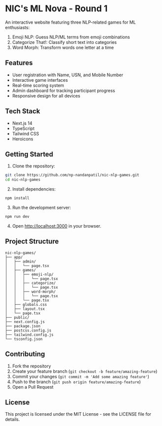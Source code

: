 # NIC's ML Nova - Round 1

An interactive website featuring three NLP-related games for ML enthusiasts:
1. Emoji NLP: Guess NLP/ML terms from emoji combinations
2. Categorize That!: Classify short text into categories
3. Word Morph: Transform words one letter at a time

## Features

- User registration with Name, USN, and Mobile Number
- Interactive game interfaces
- Real-time scoring system
- Admin dashboard for tracking participant progress
- Responsive design for all devices

## Tech Stack

- Next.js 14
- TypeScript
- Tailwind CSS
- Heroicons

## Getting Started

1. Clone the repository:
```bash
git clone https://github.com/np-nandanpatil/nic-nlp-games.git
cd nic-nlp-games
```

2. Install dependencies:
```bash
npm install
```

3. Run the development server:
```bash
npm run dev
```

4. Open [http://localhost:3000](http://localhost:3000) in your browser.


## Project Structure

```
nic-nlp-games/
├── app/
│   ├── admin/
│   │   └── page.tsx
│   ├── games/
│   │   ├── emoji-nlp/
│   │   │   └── page.tsx
│   │   ├── categorize/
│   │   │   └── page.tsx
│   │   ├── word-morph/
│   │   │   └── page.tsx
│   │   └── page.tsx
│   ├── globals.css
│   ├── layout.tsx
│   └── page.tsx
├── public/
├── next.config.js
├── package.json
├── postcss.config.js
├── tailwind.config.js
└── tsconfig.json
```

## Contributing

1. Fork the repository
2. Create your feature branch (`git checkout -b feature/amazing-feature`)
3. Commit your changes (`git commit -m 'Add some amazing feature'`)
4. Push to the branch (`git push origin feature/amazing-feature`)
5. Open a Pull Request

## License

This project is licensed under the MIT License - see the LICENSE file for details. 